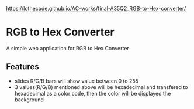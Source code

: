 https://lothecode.github.io/AC-works/final-A35Q2_RGB-to-Hex-converter/

# RGB to Hex Converter
A simple web application for RGB to Hex Converter

## Features
- slides R/G/B bars will show value between 0 to 255
- 3 values(R/G/B) mentioned above will be hexadecimal and transfered to hexadecimal as a color code, then the color will be displayed the background
